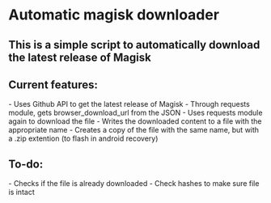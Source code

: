 # Automatic magisk downloader
<h2>This is a simple script to automatically download the latest release of Magisk</h2>

<h2>Current features:</h2>
    - Uses Github API to get the latest release of Magisk
        - Through requests module, gets browser_download_url from the JSON
        - Uses requests module again to download the file
        - Writes the downloaded content to a file with the appropriate name
    - Creates a copy of the file with the same name, but with a .zip extention (to flash in android recovery)
    
    
<h2>To-do:</h2>
    - Checks if the file is already downloaded
    - Check hashes to make sure file is intact